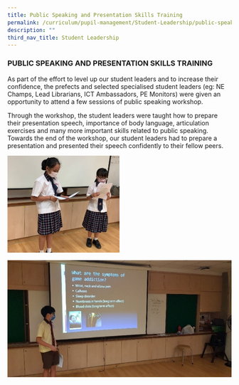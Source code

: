```yaml
---
title: Public Speaking and Presentation Skills Training
permalink: /curriculum/pupil-management/Student-Leadership/public-speaking-and-presentation-skills-training
description: ""
third_nav_title: Student Leadership
---
```

### PUBLIC SPEAKING AND PRESENTATION SKILLS TRAINING

As part of the effort to level up our student leaders and to increase their confidence, the prefects and selected specialised student leaders (eg: NE Champs, Lead Librarians, ICT Ambassadors, PE Monitors) were given an opportunity to attend a few sessions of public speaking workshop.  
  
Through the workshop, the student leaders were taught how to prepare their presentation speech, importance of body language, articulation exercises and many more important skills related to public speaking. Towards the end of the workshop, our student leaders had to prepare a presentation and presented their speech confidently to their fellow peers.  
  
<img src="/images/public%20speaking%201.jpg" style="width:50%"/>

![public speaking 2.jpg](/images/public%20speaking%202.jpg)